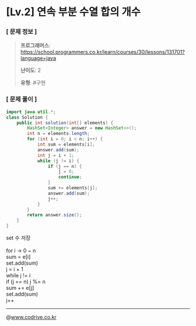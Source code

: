 # [Lv.2] 연속 부분 수열 합의 개수

### [ 문제 정보 ]
> **프로그래머스**: https://school.programmers.co.kr/learn/courses/30/lessons/131701?language=java
> 
> **난이도**: 2
>
> **유형**: #구현


### [ 문제 풀이 ]
```Java
import java.util.*;
class Solution {
    public int solution(int[] elements) {
        HashSet<Integer> answer = new HashSet<>();
        int n = elements.length;
        for (int i = 0; i < n; i++) {
            int sum = elements[i];
            answer.add(sum);
            int j = i + 1;
            while (j != i) {
                if (j == n) {
                    j = 0;
                    continue;
                }
                sum += elements[j];
                answer.add(sum);
                j++;
            }
        }
        return answer.size();
    }
}

```
set 수 저장<br><br>for i -> 0 ~ n<br>    sum = e[i]<br>    set.add(sum)<br>    j = i + 1<br>    while j != i<br>        if (j == n) j %= n<br>        sum += e[j]<br>        set.add(sum)<br>        j++


---
@www.codrive.co.kr